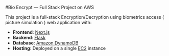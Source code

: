 #Bio Encrypt — Full Stack Project on AWS

This project is a full-stack Encryption/Decryption using biometrics access ( picture simulation ) web application with:

- **Frontend**: [Next.js](https://nextjs.org/)
- **Backend**: [Flask](https://flask.palletsprojects.com/)
- **Database**: [Amazon DynamoDB](https://aws.amazon.com/dynamodb/)
- **Hosting**: Deployed on a single [EC2](https://aws.amazon.com/ec2/) instance
